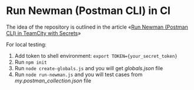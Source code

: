 # Run Newman (Postman CLI) in CI

The idea of the repository is outlined in the article «[Run Newman (Postman CLI) in TeamCity with Secrets](https://adequatica.medium.com/run-newman-postman-cli-in-teamcity-with-secrets-d3f06d7199bf)»

For local testing:
1. Add token to shell environment: `export TOKEN={your_secret_token}`
2. Run `npm init`
3. Run `node create-globals.js` and you will get *globals.json* file
4. Run `node run-newman.js` and you will test cases from *my.postman_collection.json* file